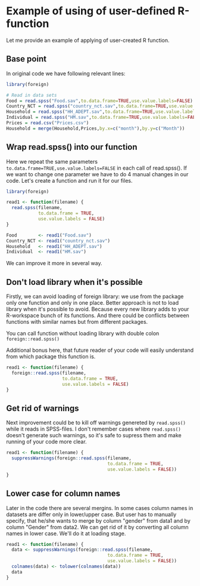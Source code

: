 # Example of using of user-defined R-function

Let me provide an example of applying of user-created R function.

## Base point

In original code we have following relevant lines:

```R
library(foreign)

# Read in data sets
Food = read.spss("Food.sav",to.data.frame=TRUE,use.value.labels=FALSE)
Country_NCT = read.spss("country_nct.sav",to.data.frame=TRUE,use.value.labels=FALSE)
Household = read.spss("HH_ADEPT.sav",to.data.frame=TRUE,use.value.labels=FALSE)
Individual = read.spss("HM.sav",to.data.frame=TRUE,use.value.labels=FALSE)
Prices = read.csv("Prices.csv")
Household = merge(Household,Prices,by.x=c("month"),by.y=c("Month"))
```
## Wrap read.spss() into our function

Here we repeat the same parameters `to.data.frame=TRUE,use.value.labels=FALSE` in each call of read.spss(). If we want to change one parameter we have to do 4 manual changes in our code. Let's create a function and run it for our files.

```R
library(foreign)

read1 <- function(filename) {
  read.spss(filename, 
            to.data.frame = TRUE, 
            use.value.labels = FALSE)
}

Food        <- read1("Food.sav")
Country_NCT <- read1("country_nct.sav")
Household   <- read1("HH_ADEPT.sav")
Individual  <- read1("HM.sav")
```

We can improve it more in several way.

## Don't load library when it's possible

Firstly, we can avoid loading of foreign library: we use from the
package only one function and only in one place. Better approach is not
to load library when it's possible to avoid. Because every new library
adds to your R-workspace bunch of its functions. And there could be
conflicts between functions with similar names but from different
packages.

You can call function without loading library with double colon `foreign::read.spss()` 

Additional bonus here, that future reader of your code will easily
understand from which package this function is.

```R
read1 <- function(filename) {
  foreign::read.spss(filename, 
                     to.data.frame = TRUE, 
                     use.value.labels = FALSE)
}
```

## Get rid of warnings

Next improvement could be to kill off warnings genereted by `read.spss()` while it 
reads in SPSS-files. I don't remember cases where `read.spss()` doesn't generate such 
warnings, so it's safe to supress them and make running of your code more clear.

```R
read1 <- function(filename) {
  suppressWarnings(foreign::read.spss(filename, 
                                      to.data.frame = TRUE, 
                                      use.value.labels = FALSE))
}
```
## Lower case for column names

Later in the code there are several mergins. In some cases column names in datasets are 
differ only in lower/upper case. But user has to manually specify, that he/she wants to merge 
by column "gender" from data1 and by column "Gender" from data2. We can get rid of it by 
converting all column names in lower case. We'll do it at loading stage.

```R
read1 <- function(filename) {
  data <- suppressWarnings(foreign::read.spss(filename, 
                                      to.data.frame = TRUE, 
                                      use.value.labels = FALSE))
  colnames(data) <- tolower(colnames(data))
  data
}
```
